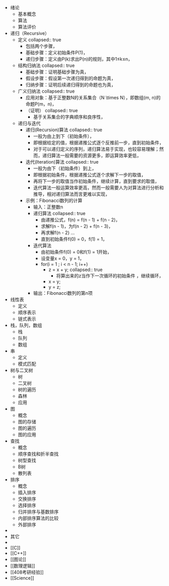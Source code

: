 - 绪论
	- 基本概念
	- 算法
	- 算法评价
- 递归（Recursive）
	- 定义
	  collapsed:: true
		- 包括两个步骤，
		- 基础步骤：定义初始条件P(1)，
		- 递归步骤：定义由P(k)求出P(n)的规则，其中1≤k≤n，
	- 结构归纳法
	  collapsed:: true
		- 基础步骤：证明基础步骤为真，
		- 假设步骤：假设第一次递归得到的命题为真，
		- 归纳步骤：证明后续递归得到的命题也为真，
	- 广义归纳法
	  collapsed:: true
		- 应用对象：基于正整数N的关系集合（N \times N），即数组(m, n)的命题P(m，n)，
		- （证明）
		  collapsed:: true
			- 基于关系集合的字典顺序和良序性，
	- 递归与迭代
		- 递归(Recursion)算法
		  collapsed:: true
			- 一般为由上到下（初始条件），
			- 即根据给定的值，根据递推公式逐个反推前一步，直到初始条件，
			- 对于可以递归定义的序列，递归算法易于实现，也较容易理解；然而，递归算法一般需要的资源更多，即运算效率更低，
		- 迭代(Iteration)算法
		  collapsed:: true
			- 一般为由下（初始条件）到上，
			- 即根据初始条件，根据递推公式逐个求解下一步的取值，
			- 再将下一步的取值当作初始条件，继续计算，直到要求的取值，
			- 迭代算法一般运算效率更高，然而一般需要人为对算法进行分析和推导，相对递归算法而言更难以实现，
		- 示例：Fibonacci数列的计算
			- 输入：正整数n
			- 递归算法
			  collapsed:: true
				- 由递推公式，f(n) = f(n - 1) + f(n - 2)，
				- 求解f(n - 1)，为f(n - 2) + f(n - 3)，
				- 再求解f(n - 2) …
				- 直到初始条件f(0) = 0，f(1) = 1，
			- 迭代算法
				- 由初始条件f(0) = 0和f(1) = 1开始，
				- 设变量x = 0，y = 1，
				- for(i = 1 ; i < n - 1; i++)
					- z = x + y;
					  collapsed:: true
						- 将算出来的z当作下一次循环的初始条件 ，继续循环，
					- x = y;
					- y = z;
			- 输出：Fibonacci数列的第n项
- 线性表
	- 定义
	- 顺序表示
	- 链式表示
- 栈，队列，数组
	- 栈
	- 队列
	- 数组
- 串
	- 定义
	- 模式匹配
- 树与二叉树
	- 树
	- 二叉树
	- 树的遍历
	- 森林
	- 应用
- 图
	- 概念
	- 图的存储
	- 图的遍历
	- 图的应用
- 查找
	- 概念
	- 顺序查找和折半查找
	- 树型查找
	- B树
	- 散列表
- 排序
	- 概念
	- 插入排序
	- 交换排序
	- 选择排序
	- 归并排序与基数排序
	- 内部排序算法的比较
	- 外部排序
-
- 其它
-
- [[C]]
- [[C++]]
- [[图论]]
- [[数理逻辑]]
- [[408考研经验]]
- [[Science]]